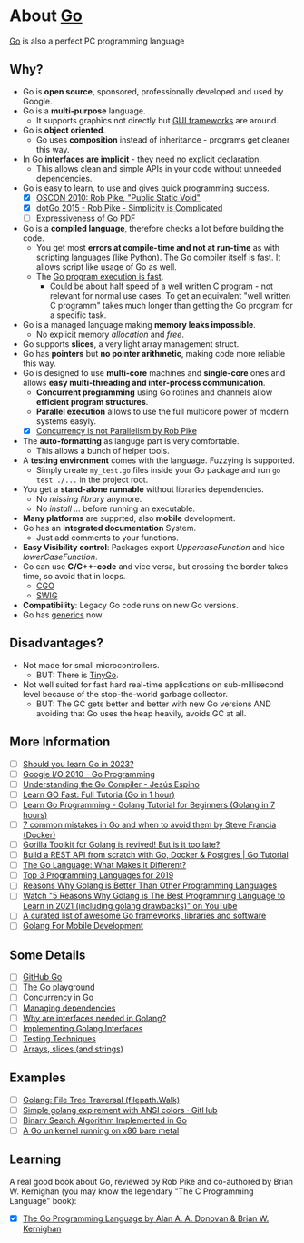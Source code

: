 # About [Go](https://go.dev)

[Go](https://go.dev) is also a perfect PC programming language

## Why?

* Go is **open source**, sponsored, professionally developed and used by Google.
* Go is a **multi-purpose** language.
    * It supports graphics not directly but [GUI frameworks](https://blog.logrocket.com/best-gui-frameworks-go/) are around.
* Go is **object oriented**.
    * Go uses **composition** instead of inheritance - programs get cleaner this way.
* In Go **interfaces are implicit** - they need no explicit declaration.
    * This allows clean and simple APIs in your code without unneeded dependencies.
* Go is easy to learn, to use and gives quick programming success.
    * [x] [OSCON 2010: Rob Pike, "Public Static Void"](https://youtu.be/5kj5ApnhPAE)
    * [x] [dotGo 2015 - Rob Pike - Simplicity is Complicated](https://youtu.be/rFejpH_tAHM)
    * [ ] [Expressiveness of Go PDF](https://go.dev/talks/2010/ExpressivenessOfGo-2010.pdf)
* Go is a **compiled language**, therefore checks a lot before building the code.
    * You get most **errors at compile-time and not at run-time** as with scripting languages (like Python).
     The Go [compiler itself is fast](https://www.youtube.com/shorts/DUm6U201o4w). It allows script like usage of Go as well.
    * The [Go program execution is fast](https://www.youtube.com/shorts/Tf90fKykNDM).
        * Could be about half speed of a well written C program - not relevant for normal use cases. To get an equivalent "well written C programm" takes much longer than getting the Go program for a specific task.
* Go is a managed language making **memory leaks impossible**.
    * No explicit memory *allocation* and *free*.
* Go supports **slices**, a very light array management struct.
* Go has **pointers** but **no pointer arithmetic**, making code  more reliable this way.
* Go is designed to use **multi-core** machines and **single-core** ones and allows **easy multi-threading and inter-process communication**.
  * **Concurrent programming** using Go rotines and channels allow **efficient program structures**.
  * **Parallel execution** allows to use the full multicore power of modern systems easyly.
  * [x] [Concurrency is not Parallelism by Rob Pike ](https://youtu.be/oV9rvDllKEg)
* The **auto-formatting** as languge part is very comfortable.
    * This allows a bunch of helper tools.
* A **testing environment** comes with the language. Fuzzying is supported.
    * Simply create `my_test.go` files inside your Go package and run `go test ./...` in the project root.
* You get a **stand-alone runnable** without libraries dependencies.
    * No *missing library* anymore.
    * No *install ...* before running an executable.
* **Many platforms** are supprted, also **mobile** development.
* Go has an **integrated documentation** System.
    * Just add comments to your functions.
* **Easy Visibility control**: Packages export *UppercaseFunction* and hide *lowerCaseFunction*.
* Go can use **C/C++-code** and vice versa, but crossing the border takes time, so avoid that in loops.
    * [CGO](https://pkg.go.dev/cmd/cgo)
    * [SWIG](https://www.swig.org/Doc3.0/Go.html)
* **Compatibility**: Legacy Go code runs on new Go versions.
* Go has [generics](https://youtu.be/Pa_e9EeCdy8?si=e9hYAAFMwe51Zanl) now.

## Disadvantages? 

* Not made for small microcontrollers.
    * BUT: There is [TinyGo](https://tinygo.org/docs/reference/microcontrollers/).
* Not well suited for fast hard real-time applications on sub-millisecond level because of the stop-the-world garbage collector.
  * BUT: The GC gets better and better with new Go versions AND avoiding that Go uses the heap heavily, avoids GC at all.

## More Information

* [ ] [Should you learn Go in 2023?](https://youtu.be/U2PpMZ7hWpg?si=CmkDul7WxLbv14vO)
* [ ] [Google I/O 2010 - Go Programming](https://youtu.be/jgVhBThJdXc?si=cgeMbr-R0dRl3W2w)
* [ ] [Understanding the Go Compiler - Jesús Espino](https://youtu.be/qnmoAA0WRgE?si=xRaZIbB17BlMvxy9)
* [ ] [Learn GO Fast: Full Tutoria (Go in 1 hour)](https://youtu.be/8uiZC0l4Ajw?si=MtEmaELLI_Ksqa6K)
* [ ] [Learn Go Programming - Golang Tutorial for Beginners (Golang in 7 hours)](https://youtu.be/YS4e4q9oBaU?si=i-A64dgltpyteU4i)
* [ ] [7 common mistakes in Go and when to avoid them by Steve Francia (Docker)](https://youtu.be/29LLRKIL_TI)
* [ ] [Gorilla Toolkit for Golang is revived! But is it too late?](https://youtu.be/v6gnINA1d6k)
* [ ] [Build a REST API from scratch with Go, Docker & Postgres | Go Tutorial](https://youtu.be/p08c0-99SyU)
* [ ] [The Go Language: What Makes it Different?](https://youtu.be/FEFXjRoac_U)
* [ ] [Top 3 Programming Languages for 2019](https://youtu.be/_00HnjEMyew)
* [ ] [Reasons Why Golang is Better Than Other Programming Languages](https://productcoalition.com/reasons-why-golang-is-better-than-other-programming-languages-4714082bb1b1)
* [ ] [Watch "5 Reasons Why Golang is The Best Programming Language to Learn in 2021 (including golang drawbacks)" on YouTube](https://youtu.be/Xi779UBOGGM)
* [ ] [A curated list of awesome Go frameworks, libraries and software](https://pkg.go.dev/github.com/ik5/awesome-go?tab=overview#logging)
* [ ] [Golang For Mobile Development](https://medium.com/@ReemiShirsath/golang-for-mobile-development-c7391e690f71)

## Some Details

* [ ] [GitHub Go](https://github.com/golang)
* [ ] [The Go playground](https://play.golang.org/p/lYGWRHhT6Tm)
* [ ] [Concurrency in Go](https://youtu.be/LvgVSSpwND8)
* [ ] [Managing dependencies](https://golang.org/doc/modules/managing-dependencies)
* [ ] [Why are interfaces needed in Golang?](https://stackoverflow.com/questions/39092925/why-are-interfaces-needed-in-golang)
* [ ] [Implementing Golang Interfaces](https://link.medium.com/W5oEMjLEF8)
* [ ] [Testing Techniques](https://talks.golang.org/2014/testing.slide#1)
* [ ] [Arrays, slices (and strings)](https://blog.golang.org/slices)

## Examples

* [ ] [Golang: File Tree Traversal (filepath.Walk)](https://xojoc.pw/blog/golang-file-tree-traversal)
* [ ] [Simple golang expirement with ANSI colors · GitHub](https://gist.github.com/ik5/d8ecde700972d4378d87)
* [ ] [Binary Search Algorithm Implemented in Go](https://flaviocopes.com/golang-algorithms-binary-search/)
* [ ] [A Go unikernel running on x86 bare metal](https://github.com/icexin/eggos)

## Learning

A real good book about Go, reviewed by Rob Pike and co-authored by Brian W. Kernighan (you may know the legendary "The C Programming Language" book):

* [x] [The Go Programming Language by Alan A. A. Donovan & Brian W. Kernighan](https://www.amazon.de/-/en/Alan-Donovan/dp/0134190440)
